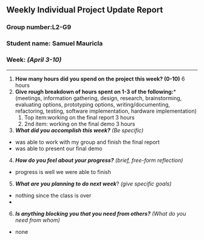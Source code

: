 ## Weekly Individual Project Update Report
### Group number:L2-G9
### Student name: Samuel Mauricla
### Week: _(April 3-10)_
___
1. **How many hours did you spend on the project this week? (0-10)**
6 hours
2. **Give rough breakdown of hours spent on 1-3 of the following:***
   (meetings, information gathering, design, research, brainstorming, evaluating options, prototyping options, writing/documenting, refactoring, testing, software implementation, hardware implementation)
   1. Top item:working on the final report 3 hours
   2. 2nd item: working on the final demo 3 hours
3. ***What did you accomplish this week?*** _(Be specific)_
  - was able to work with my group and finish the final report
  - was able to present our final demo
4. ***How do you feel about your progress?*** _(brief, free-form reflection)_
  - progress is well we were able to finish
5. ***What are you planning to do next week***? _(give specific goals)_
  - nothing since the class is over
  - 
6. ***Is anything blocking you that you need from others?*** _(What do you need from whom)_
  - none
